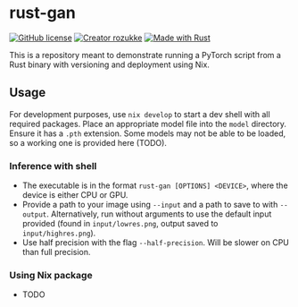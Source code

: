 # rust-gan
[![GitHub license](https://img.shields.io/github/license/rozukke/rust-gan.svg)](https://github.com/rozukke/lace/blob/main/LICENSE)
[![Creator rozukke](https://img.shields.io/badge/Creator-rozukke-f497af.svg)](https://github.com/rozukke)
[![Made with Rust](https://img.shields.io/badge/Made%20with-Rust-b7410e.svg)](https://www.rust-lang.org)

This is a repository meant to demonstrate running a PyTorch script from a Rust binary with versioning and deployment using Nix.

## Usage
For development purposes, use `nix develop` to start a dev shell with all required packages. Place an appropriate model file into the `model` directory.
Ensure it has a `.pth` extension. Some models may not be able to be loaded, so a working one is provided here (TODO).

### Inference with shell
- The executable is in the format `rust-gan [OPTIONS] <DEVICE>`, where the device is either CPU or GPU.
- Provide a path to your image using `--input` and a path to save to with `--output`. Alternatively, run without arguments
to use the default input provided (found in `input/lowres.png`, output saved to `input/highres.png`).
- Use half precision with the flag `--half-precision`. Will be slower on CPU than full precision.

### Using Nix package
- TODO